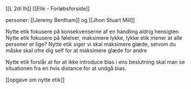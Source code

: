 [[L 2di Ih]]
[[Etik - Forløbsforside]]

personer:
[[Jeremy Bentham]] og [[Jhon Stuart Mill]]

Nytte etik fokusere på konsekvenserne af en handling aldrig hensigten
Nytte etik fokusere på følelser, maksimere lykke, lykke etik mener at alle personer er lige? 
Nytte etik siger vi skal maksimere glæde, selvom du måske skal ofre dig self for at maksimere glæde for andre

Nytte etik forslår at for at ikke introduce bias i ens beslutning skal man se situationen fra en hvis distance for at undgå bias.

[[opgave om nytte etik]]